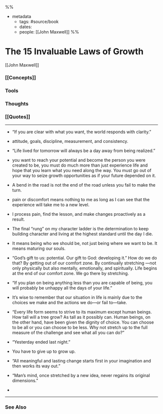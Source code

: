 %%
- metadata
	- tags: #source/book
	- dates: 
	- people: [[John Maxwell]]
%%

# The 15 Invaluable Laws of Growth
[[John Maxwell]]

### [[Concepts]]

### Tools

### Thoughts

### [[Quotes]]
---

- “If you are clear with what you want, the world responds with clarity.”

- attitude, goals, discipline, measurement, and consistency.

- “Life lived for tomorrow will always be a day away from being realized.”

- you want to reach your potential and become the person you were created to be, you must do much more than just experience life and hope that you learn what you need along the way. You must go out of your way to seize growth opportunities as if your future depended on it.

- A bend in the road is not the end of the road unless you fail to make the turn.

- pain or discomfort means nothing to me as long as I can see that the experience will take me to a new level.

- I process pain, find the lesson, and make changes proactively as a result.

- The final “rung” on my character ladder is the determination to keep building character and living at the highest standard until the day I die.

- It means being who we should be, not just being where we want to be. It means maturing our souls.

- “God’s gift to us: potential. Our gift to God: developing it.” How do we do that? By getting out of our comfort zone. By continually stretching —not only physically but also mentally, emotionally, and spiritually. Life begins at the end of our comfort zone. We go there by stretching.

- “If you plan on being anything less than you are capable of being, you will probably be unhappy all the days of your life.”

- It’s wise to remember that our situation in life is mainly due to the choices we make and the actions we do—or fail to—take.

- “Every life form seems to strive to its maximum except human beings. How tall will a tree grow? As tall as it possibly can. Human beings, on the other hand, have been given the dignity of choice. You can choose to be all or you can choose to be less. Why not stretch up to the full measure of the challenge and see what all you can do?”

- “Yesterday ended last night.”

- You have to give up to grow up.

- “All meaningful and lasting change starts first in your imagination and then works its way out.”

- “Man’s mind, once stretched by a new idea, never regains its original dimensions.”
- 

----
### See Also